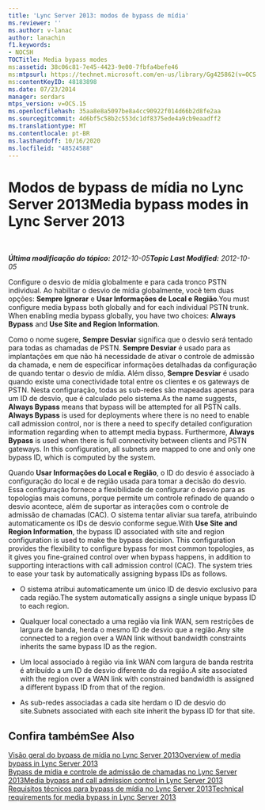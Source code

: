 ```yaml
---
title: 'Lync Server 2013: modos de bypass de mídia'
ms.reviewer: ''
ms.author: v-lanac
author: lanachin
f1.keywords:
- NOCSH
TOCTitle: Media bypass modes
ms:assetid: 38c06c81-7e45-4423-9e00-7fbfa4befe46
ms:mtpsurl: https://technet.microsoft.com/en-us/library/Gg425862(v=OCS.15)
ms:contentKeyID: 48183898
ms.date: 07/23/2014
manager: serdars
mtps_version: v=OCS.15
ms.openlocfilehash: 35aa8e8a5097be8a4cc90922f014d66b2d8fe2aa
ms.sourcegitcommit: 4d6bf5c58b2c553dc1df8375ede4a9cb9eaadff2
ms.translationtype: MT
ms.contentlocale: pt-BR
ms.lasthandoff: 10/16/2020
ms.locfileid: "48524588"
---
```

# <a name="media-bypass-modes-in-lync-server-2013"></a><span data-ttu-id="f4b11-102">Modos de bypass de mídia no Lync Server 2013</span><span class="sxs-lookup"><span data-stu-id="f4b11-102">Media bypass modes in Lync Server 2013</span></span>

<div data-xmlns="http://www.w3.org/1999/xhtml">

<div class="topic" data-xmlns="http://www.w3.org/1999/xhtml" data-msxsl="urn:schemas-microsoft-com:xslt" data-cs="https://msdn.microsoft.com/">

<div data-asp="https://msdn2.microsoft.com/asp">



</div>

<div id="mainSection">

<div id="mainBody">

<span> </span>

<span data-ttu-id="f4b11-103">_**Última modificação do tópico:** 2012-10-05_</span><span class="sxs-lookup"><span data-stu-id="f4b11-103">_**Topic Last Modified:** 2012-10-05_</span></span>

<span data-ttu-id="f4b11-p101">Configure o desvio de mídia globalmente e para cada tronco PSTN individual. Ao habilitar o desvio de mídia globalmente, você tem duas opções: **Sempre Ignorar** e **Usar Informações de Local e Região**.</span><span class="sxs-lookup"><span data-stu-id="f4b11-p101">You must configure media bypass both globally and for each individual PSTN trunk. When enabling media bypass globally, you have two choices: **Always Bypass** and **Use Site and Region Information**.</span></span>

<span data-ttu-id="f4b11-p102">Como o nome sugere, **Sempre Desviar** significa que o desvio será tentado para todas as chamadas de PSTN. **Sempre Desviar** é usado para as implantações em que não há necessidade de ativar o controle de admissão da chamada, e nem de especificar informações detalhadas da configuração de quando tentar o desvio de mídia. Além disso, **Sempre Desviar** é usado quando existe uma conectividade total entre os clientes e os gateways de PSTN. Nesta configuração, todas as sub-redes são mapeadas apenas para um ID de desvio, que é calculado pelo sistema.</span><span class="sxs-lookup"><span data-stu-id="f4b11-p102">As the name suggests, **Always Bypass** means that bypass will be attempted for all PSTN calls. **Always Bypass** is used for deployments where there is no need to enable call admission control, nor is there a need to specify detailed configuration information regarding when to attempt media bypass. Furthermore, **Always Bypass** is used when there is full connectivity between clients and PSTN gateways. In this configuration, all subnets are mapped to one and only one bypass ID, which is computed by the system.</span></span>

<span data-ttu-id="f4b11-p103">Quando **Usar Informações do Local e Região**, o ID do desvio é associado à configuração do local e de região usada para tomar a decisão do desvio. Essa configuração fornece a flexibilidade de configurar o desvio para as topologias mais comuns, porque permite um controle refinado de quando o desvio acontece, além de suportar as interações com o controle de admissão de chamadas (CAC). O sistema tentar aliviar sua tarefa, atribuindo automaticamente os IDs de desvio conforme segue.</span><span class="sxs-lookup"><span data-stu-id="f4b11-p103">With **Use Site and Region Information**, the bypass ID associated with site and region configuration is used to make the bypass decision. This configuration provides the flexibility to configure bypass for most common topologies, as it gives you fine-grained control over when bypass happens, in addition to supporting interactions with call admission control (CAC). The system tries to ease your task by automatically assigning bypass IDs as follows.</span></span>

  - <span data-ttu-id="f4b11-113">O sistema atribui automaticamente um único ID de desvio exclusivo para cada região.</span><span class="sxs-lookup"><span data-stu-id="f4b11-113">The system automatically assigns a single unique bypass ID to each region.</span></span>

  - <span data-ttu-id="f4b11-114">Qualquer local conectado a uma região via link WAN, sem restrições de largura de banda, herda o mesmo ID de desvio que a região.</span><span class="sxs-lookup"><span data-stu-id="f4b11-114">Any site connected to a region over a WAN link without bandwidth constraints inherits the same bypass ID as the region.</span></span>

  - <span data-ttu-id="f4b11-115">Um local associado à região via link WAN com largura de banda restrita é atribuído a um ID de desvio diferente do da região.</span><span class="sxs-lookup"><span data-stu-id="f4b11-115">A site associated with the region over a WAN link with constrained bandwidth is assigned a different bypass ID from that of the region.</span></span>

  - <span data-ttu-id="f4b11-116">As sub-redes associadas a cada site herdam o ID de desvio do site.</span><span class="sxs-lookup"><span data-stu-id="f4b11-116">Subnets associated with each site inherit the bypass ID for that site.</span></span>

<div>

## <a name="see-also"></a><span data-ttu-id="f4b11-117">Confira também</span><span class="sxs-lookup"><span data-stu-id="f4b11-117">See Also</span></span>


[<span data-ttu-id="f4b11-118">Visão geral do bypass de mídia no Lync Server 2013</span><span class="sxs-lookup"><span data-stu-id="f4b11-118">Overview of media bypass in Lync Server 2013</span></span>](lync-server-2013-overview-of-media-bypass.md)  
[<span data-ttu-id="f4b11-119">Bypass de mídia e controle de admissão de chamadas no Lync Server 2013</span><span class="sxs-lookup"><span data-stu-id="f4b11-119">Media bypass and call admission control in Lync Server 2013</span></span>](lync-server-2013-media-bypass-and-call-admission-control.md)  
[<span data-ttu-id="f4b11-120">Requisitos técnicos para bypass de mídia no Lync Server 2013</span><span class="sxs-lookup"><span data-stu-id="f4b11-120">Technical requirements for media bypass in Lync Server 2013</span></span>](lync-server-2013-technical-requirements-for-media-bypass.md)  
  

</div>

</div>

<span> </span>

</div>

</div>

</div>

